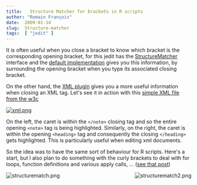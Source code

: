 ```yaml
---
title:   Structure Matcher for brackets in R scripts
author: "Romain François"
date:  2009-01-14
slug:  Structure-matcher
tags:  [ "jedit" ]
---
```

<div class="post-content">
<p>It is often useful when you close a bracket to know which bracket is the corresponding opening bracket, for this jedit has the <a href="http://www.jedit.org/api/org/gjt/sp/jedit/textarea/StructureMatcher.html">StructureMatcher</a> interface and the <a href="http://www.jedit.org/api/org/gjt/sp/jedit/textarea/StructureMatcher.BracketMatcher.html">default implementation</a> gives you this information, by surrounding the opening bracket when you type its associated closing bracket.</p>


<p>On the other hand, the <a href="http://plugins.jedit.org/plugins/?XML">XML plugin</a> gives you a more useful information when closing an XML tag. Let's see it in action with this <a href="http://www.w3schools.com/XML/note.xml">simple XML file from the w3c</a></p>


<p><a href="/public/posts/post5-structurematcher/xml.png"><img src="/public/posts/post5-structurematcher/.xml_m.jpg" alt="xml.png" style="display:block; margin:0 auto;" title="xml.png, janv. 2009"></a></p>


<p>On the left, the caret is within the <code>&lt;/note&gt;</code> closing tag and so the entire opening <code>&lt;note&gt;</code> tag is being highlighted. Similarly, on the right, the caret is within the opening <code>&lt;heading&gt;</code> tag and consequently the closing <code>&lt;/heading&gt;</code> gets highlighted. This is particularly useful when editing xml documents.</p>


<p>So the idea was to have the same sort of behaviour for R scripts. Here's a start, but I also plan to do something with the curly brackets to deal with for loops, function definitions and various apply calls, ... (<a href="/index.php?post/2009/01/18/Structure-Matcher-for-brackets-in-R-scripts-%282%29">see that post</a>)</p>


<p><img src="/public/posts/post5-structurematcher/structurematch.png" alt="structurematch.png" style="float:left; margin: 0 1em 1em 0;" title="structurematch.png, janv. 2009"><img src="/public/posts/post5-structurematcher/structurematch2.png" alt="structurematch2.png" style="float:right; margin: 0 0 1em 1em;" title="structurematch2.png, janv. 2009"></p>
</div>
